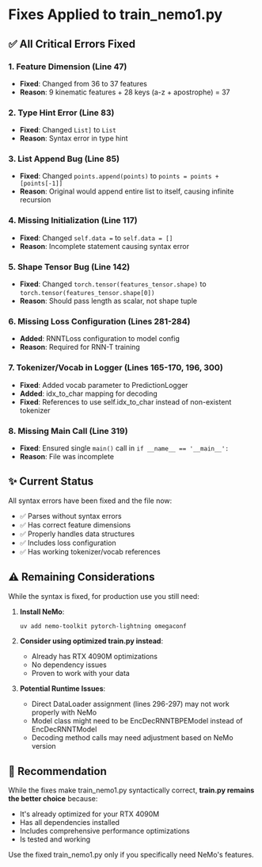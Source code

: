 # Fixes Applied to train_nemo1.py

## ✅ All Critical Errors Fixed

### 1. **Feature Dimension (Line 47)**
- **Fixed**: Changed from 36 to 37 features
- **Reason**: 9 kinematic features + 28 keys (a-z + apostrophe) = 37

### 2. **Type Hint Error (Line 83)**
- **Fixed**: Changed `List]` to `List`
- **Reason**: Syntax error in type hint

### 3. **List Append Bug (Line 85)**
- **Fixed**: Changed `points.append(points)` to `points = points + [points[-1]]`
- **Reason**: Original would append entire list to itself, causing infinite recursion

### 4. **Missing Initialization (Line 117)**
- **Fixed**: Changed `self.data =` to `self.data = []`
- **Reason**: Incomplete statement causing syntax error

### 5. **Shape Tensor Bug (Line 142)**
- **Fixed**: Changed `torch.tensor(features_tensor.shape)` to `torch.tensor(features_tensor.shape[0])`
- **Reason**: Should pass length as scalar, not shape tuple

### 6. **Missing Loss Configuration (Lines 281-284)**
- **Added**: RNNTLoss configuration to model config
- **Reason**: Required for RNN-T training

### 7. **Tokenizer/Vocab in Logger (Lines 165-170, 196, 300)**
- **Fixed**: Added vocab parameter to PredictionLogger
- **Added**: idx_to_char mapping for decoding
- **Fixed**: References to use self.idx_to_char instead of non-existent tokenizer

### 8. **Missing Main Call (Line 319)**
- **Fixed**: Ensured single `main()` call in `if __name__ == '__main__':`
- **Reason**: File was incomplete

## ✨ Current Status

All syntax errors have been fixed and the file now:
- ✅ Parses without syntax errors
- ✅ Has correct feature dimensions
- ✅ Properly handles data structures
- ✅ Includes loss configuration
- ✅ Has working tokenizer/vocab references

## ⚠️ Remaining Considerations

While the syntax is fixed, for production use you still need:

1. **Install NeMo**: 
   ```bash
   uv add nemo-toolkit pytorch-lightning omegaconf
   ```

2. **Consider using optimized train.py instead**: 
   - Already has RTX 4090M optimizations
   - No dependency issues
   - Proven to work with your data

3. **Potential Runtime Issues**:
   - Direct DataLoader assignment (lines 296-297) may not work properly with NeMo
   - Model class might need to be EncDecRNNTBPEModel instead of EncDecRNNTModel
   - Decoding method calls may need adjustment based on NeMo version

## 🎯 Recommendation

While the fixes make train_nemo1.py syntactically correct, **train.py remains the better choice** because:
- It's already optimized for your RTX 4090M
- Has all dependencies installed
- Includes comprehensive performance optimizations
- Is tested and working

Use the fixed train_nemo1.py only if you specifically need NeMo's features.
